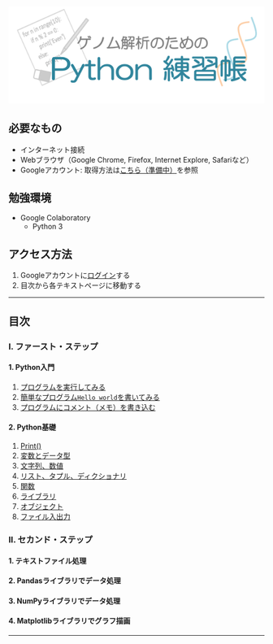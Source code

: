 ![ゲノム解析のためのPython練習帳](https://github.com/qqep685d/MyIMGs/blob/master/logo/python_exercises.png?raw=true "logo")

## 必要なもの
- インターネット接続
- Webブラウザ（Google Chrome, Firefox, Internet Explore, Safariなど）
- Googleアカウント: 取得方法は[こちら（準備中）]()を参照  

## 勉強環境
- Google Colaboratory
	- Python 3

## アクセス方法
1. Googleアカウントに[ログイン](https://accounts.google.com/ServiceLogin)する
1. 目次から各テキストページに移動する

---

## 目次

### I. ファースト・ステップ

#### 1. Python入門
1. [プログラムを実行してみる](https://colab.research.google.com/github/qqep685d/Python_exercises/blob/master/textbook/I-1-1.ipynb)
1. [簡単なプログラム`Hello world`を書いてみる]()
1. [プログラムにコメント（メモ）を書き込む]()

#### 2. Python基礎
1. [Print()]()
1. [変数とデータ型]()
1. [文字列、数値]()
1. [リスト、タプル、ディクショナリ]()
1. [関数]()
1. [ライブラリ]()
1. [オブジェクト]()
1. [ファイル入出力]()

### II. セカンド・ステップ

#### 1. テキストファイル処理

#### 2. Pandasライブラリでデータ処理

#### 3. NumPyライブラリでデータ処理

#### 4. Matplotlibライブラリでグラフ描画

---
